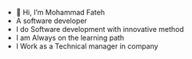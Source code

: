 - 👋 Hi, I’m Mohammad Fateh
- A software developer
- I do Software development with innovative method
- I am Always on the learning path
- I Work as a Technical manager in company

<!---
fatehmo/fatehmo is a ✨ special ✨ repository because its `README.md` (this file) appears on your GitHub profile.
You can click the Preview link to take a look at your changes.
--->
